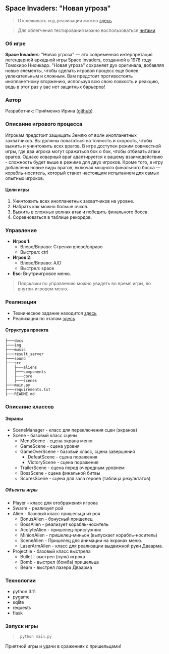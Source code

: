 ## Space Invaders: "Новая угроза"

> Отслеживать ход реализации можно [здесь](docs/TZ_STATUS.md)

> Для облегчения тестирования можно воспользоваться [читами](docs/CHEATS.md)

### Об игре

**Space Invaders**: "Новая угроза" — это современная интерпретация легендарной аркадной игры Space Invaders, созданной в
1978 году Томохиро Нисикадо. "Новая угроза" сохраняет дух оригинала, добавляя новые элементы, чтобы сделать игровой
процесс еще более увлекательным и сложным. Вам предстоит противостоять инопланетному вторжению, используя всю свою
ловкость и реакцию, ведь в этот раз у вас нет защитных барьеров!

### Автор

Разработчик: Прийменко Ирина ([github](https://github.com/Tulishka))

### Описание игрового процесса

Игрокам предстоит защищать Землю от волн инопланетных захватчиков. Вы должны полагаться на точность и скорость, чтобы
выжить и уничтожить всех врагов. В игре доступен режим совместной игры, где два игрока могут сражаться бок о бок, чтобы
отбивать атаки врагов. Однако коварный враг адаптируется к вашему взаимодействию - сложность будет выше в режиме для
двух игроков. Кроме того, в игру добавлены новые виды врагов, включая мощного финального босса — корабль-носитель,
который станет настоящим испытанием для самых опытных игроков.

#### Цели игры

1. Уничтожить всех инопланетных захватчиков на уровне.
2. Набрать как можно больше очков.
3. Выжить в сложных волнах атак и победить финального босса.
4. Соревноваться в таблице рекордов.

### Управление

- **Игрок 1**:
    - Влево/Вправо: Стрелки влево/вправо
    - Выстрел: ctrl
- **Игрок 2**:
    - Влево/Вправо: A/D
    - Выстрел: space
- **Esc**: Внутриигровое меню.

> Подсказки по управлению можно увидеть во время игры, во внутри-игровом меню.

### Реализация

* Техническое задание находится [здесь](docs/TZ.md)
* Реализация по этапам [здесь](docs/TZ_STATUS.md)

#### Структура проекта
```
├───docs
├───img
├───music
├───result_server
├───sound
├───src
│   ├───aliens
│   ├───components
│   ├───core
│   ├───scenes
├───main.py
├───requirements.txt
├───README.md
```

### Описание классов

#### Экраны

* SceneManager - класс для переключения сцен (экранов)
* Scene - базовый класс сцены
  * MenuScene - сцена экрана меню
  * GameScene - сцена уровня
  * GameOverScene - базовый класс, сцена завершения
    * DefeatScene - сцена поражения
    * VictoryScene - сцена поражения
  * TrailerScene - сцена перед очередным уровнем
  * BossScene - сцена финальной битвы
  * ScoresScene - сцена для зала героев (таблица результатов)

##### Объекты игры

* Player - класс для отображения игрока
* Swarm - реализует рой
* Alien - базовый класс пришельца из роя
  * BonusAlien - бонусный пришелец
  * BossAlien - реализует корабль-носитель
  * AcolyteAlien - пришелец-прислужник
  * MinionAlien - пришелец-миньон (выпускает корабль-носитель)
  * SceneAlien - Пришелец для анимации на экранах меню.
  * LaserArmAlien - класс для реализации выдвижной руки Дваарма.
* Projectile - базовый класс выстрела
  * Bullet - выстрел (пуля) игрока
  * Bomb - выстрел (бомба) пришельца
  * Beam - выстрел лазера Дваарма 

### Технологии

* python 3.11
* pygame
* sqlite
* requests
* flask

### Запуск игры

>   ```bash
>    python main.py
>  ```

Приятной игры и удачи в сражениях с пришельцами!